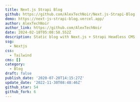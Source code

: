 ```yaml
---
title: Next.js Strapi Blog
github: https://github.com/AlexTechNoir/Next.js-Strapi-Blog
demo: https://next-js-strapi-blog.vercel.app/
author: AlexTechNoir
author_link: https://github.com/AlexTechNoir
date: 2024-02-18T05:08:58.552Z
description: Static blog with Next.js + Strapi Headless CMS
ssg:
  - Nextjs
css:
  - Tailwind
cms: []
category:
  - Blog
draft: false
publish_date: '2020-07-20T14:15:27Z'
update_date: '2022-11-30T08:48:46Z'
github_star: 54
github_fork: 6
---
```

